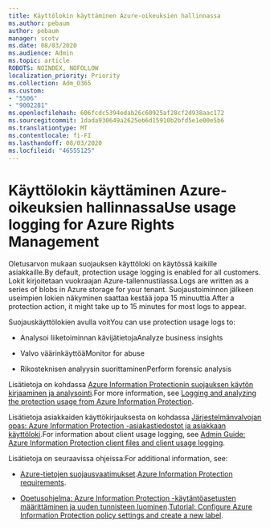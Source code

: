 ```yaml
---
title: Käyttölokin käyttäminen Azure-oikeuksien hallinnassa
ms.author: pebaum
author: pebaum
manager: scotv
ms.date: 08/03/2020
ms.audience: Admin
ms.topic: article
ROBOTS: NOINDEX, NOFOLLOW
localization_priority: Priority
ms.collection: Adm_O365
ms.custom:
- "5506"
- "9002281"
ms.openlocfilehash: 606fcdc5394edab26c60925af28cf2d938aac172
ms.sourcegitcommit: 1dada930649a2625eb6d15910b2bfd5e1e00e5b6
ms.translationtype: MT
ms.contentlocale: fi-FI
ms.lasthandoff: 08/03/2020
ms.locfileid: "46555125"
---
```

# <a name="use-usage-logging-for-azure-rights-management"></a><span data-ttu-id="0661b-102">Käyttölokin käyttäminen Azure-oikeuksien hallinnassa</span><span class="sxs-lookup"><span data-stu-id="0661b-102">Use usage logging for Azure Rights Management</span></span>

<span data-ttu-id="0661b-103">Oletusarvon mukaan suojauksen käyttöloki on käytössä kaikille asiakkaille.</span><span class="sxs-lookup"><span data-stu-id="0661b-103">By default, protection usage logging is enabled for all customers.</span></span> <span data-ttu-id="0661b-104">Lokit kirjoitetaan vuokraajan Azure-tallennustilassa.</span><span class="sxs-lookup"><span data-stu-id="0661b-104">Logs are written as a series of blobs in Azure storage for your tenant.</span></span> <span data-ttu-id="0661b-105">Suojaustoiminnon jälkeen useimpien lokien näkyminen saattaa kestää jopa 15 minuuttia.</span><span class="sxs-lookup"><span data-stu-id="0661b-105">After a protection action, it might take up to 15 minutes for most logs to appear.</span></span>

<span data-ttu-id="0661b-106">Suojauskäyttölokien avulla voit</span><span class="sxs-lookup"><span data-stu-id="0661b-106">You can use protection usage logs to:</span></span>

- <span data-ttu-id="0661b-107">Analysoi liiketoiminnan kävijätietoja</span><span class="sxs-lookup"><span data-stu-id="0661b-107">Analyze business insights</span></span>

- <span data-ttu-id="0661b-108">Valvo väärinkäyttöä</span><span class="sxs-lookup"><span data-stu-id="0661b-108">Monitor for abuse</span></span>

- <span data-ttu-id="0661b-109">Rikosteknisen analyysin suorittaminen</span><span class="sxs-lookup"><span data-stu-id="0661b-109">Perform forensic analysis</span></span>

<span data-ttu-id="0661b-110">Lisätietoja on kohdassa [Azure Information Protectionin suojauksen käytön kirjaaminen ja analysointi](https://docs.microsoft.com/azure/information-protection/log-analyze-usage).</span><span class="sxs-lookup"><span data-stu-id="0661b-110">For more information, see [Logging and analyzing the protection usage from Azure Information Protection](https://docs.microsoft.com/azure/information-protection/log-analyze-usage).</span></span>

<span data-ttu-id="0661b-111">Lisätietoja asiakkaiden käyttökirjauksesta on kohdassa [Järjestelmänvalvojan opas: Azure Information Protection -asiakastiedostot ja asiakkaan käyttöloki](https://docs.microsoft.com/azure/information-protection/rms-client/client-admin-guide-files-and-logging).</span><span class="sxs-lookup"><span data-stu-id="0661b-111">For information about client usage logging, see [Admin Guide: Azure Information Protection client files and client usage logging](https://docs.microsoft.com/azure/information-protection/rms-client/client-admin-guide-files-and-logging).</span></span>

<span data-ttu-id="0661b-112">Lisätietoja on seuraavissa ohjeissa:</span><span class="sxs-lookup"><span data-stu-id="0661b-112">For additional information, see:</span></span>

- <span data-ttu-id="0661b-113">[Azure-tietojen suojausvaatimukset](https://docs.microsoft.com/azure/information-protection/get-started/requirements).</span><span class="sxs-lookup"><span data-stu-id="0661b-113">[Azure Information Protection requirements](https://docs.microsoft.com/azure/information-protection/get-started/requirements).</span></span>
    
- <span data-ttu-id="0661b-114">[Opetusohjelma: Azure Information Protection -käytäntöasetusten määrittäminen ja uuden tunnisteen luominen](https://docs.microsoft.com/azure/information-protection/get-started/infoprotect-quick-start-tutorial).</span><span class="sxs-lookup"><span data-stu-id="0661b-114">[Tutorial: Configure Azure Information Protection policy settings and create a new label](https://docs.microsoft.com/azure/information-protection/get-started/infoprotect-quick-start-tutorial).</span></span>
